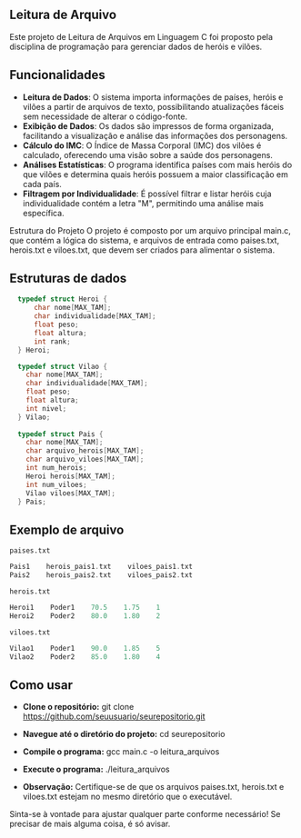## Leitura de Arquivo
Este projeto de Leitura de Arquivos em Linguagem C foi proposto pela disciplina de programação para gerenciar dados de heróis e vilões.

## Funcionalidades
- **Leitura de Dados**: O sistema importa informações de países, heróis e vilões a partir de arquivos de texto, possibilitando atualizações fáceis sem necessidade de alterar o código-fonte.
- **Exibição de Dados**: Os dados são impressos de forma organizada, facilitando a visualização e análise das informações dos personagens.
- **Cálculo do IMC**: O Índice de Massa Corporal (IMC) dos vilões é calculado, oferecendo uma visão sobre a saúde dos personagens.
- **Análises Estatísticas**: O programa identifica países com mais heróis do que vilões e determina quais heróis possuem a maior classificação em cada país.
- **Filtragem por Individualidade**: É possível filtrar e listar heróis cuja individualidade contém a letra "M", permitindo uma análise mais específica.

Estrutura do Projeto
O projeto é composto por um arquivo principal main.c, que contém a lógica do sistema, e arquivos de entrada como paises.txt, herois.txt e viloes.txt, que devem ser criados para alimentar o sistema.

## Estruturas de dados
```c
  typedef struct Heroi {
      char nome[MAX_TAM];
      char individualidade[MAX_TAM];
      float peso;
      float altura;
      int rank;
  } Heroi;

  typedef struct Vilao {
    char nome[MAX_TAM];
    char individualidade[MAX_TAM];
    float peso;
    float altura;
    int nivel;
  } Vilao;
  
  typedef struct Pais {
    char nome[MAX_TAM];
    char arquivo_herois[MAX_TAM];
    char arquivo_viloes[MAX_TAM];
    int num_herois;
    Heroi herois[MAX_TAM];
    int num_viloes;
    Vilao viloes[MAX_TAM];
  } Pais;
```

## Exemplo de arquivo
`paises.txt`
```c
Pais1    herois_pais1.txt    viloes_pais1.txt
Pais2    herois_pais2.txt    viloes_pais2.txt
```

`herois.txt`
```c
Heroi1    Poder1    70.5    1.75    1
Heroi2    Poder2    80.0    1.80    2
```

`viloes.txt`
```c
Vilao1    Poder1    90.0    1.85    5
Vilao2    Poder2    85.0    1.80    4
```

## Como usar
- **Clone o repositório:**
git clone https://github.com/seuusuario/seurepositorio.git

- **Navegue até o diretório do projeto:**
cd seurepositorio

- **Compile o programa:**
gcc main.c -o leitura_arquivos

- **Execute o programa:**
./leitura_arquivos

- **Observação:**
Certifique-se de que os arquivos paises.txt, herois.txt e viloes.txt estejam no mesmo diretório que o executável.

Sinta-se à vontade para ajustar qualquer parte conforme necessário! Se precisar de mais alguma coisa, é só avisar.


